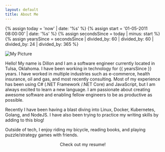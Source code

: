 ```yaml
---
layout: default
title: About Me
---
```

{% assign today = 'now' | date: '%s' %}
{% assign start = '01-05-2011 08:00:00' | date: '%s' %}
{% assign secondsSince = today | minus: start %}
{% assign yearsSince = secondsSince | divided_by: 60 | divided_by: 60 | divided_by: 24 | divided_by: 365 %}

<img src="{{ site.github.owner.avatar_url }}" class="me" alt="My Picture" /> 

Hello! My name is Dillon and I am a software engineer currently located in Tulsa, Oklahoma. I have been working in technology for {{ yearsSince }} years. I have worked in multiple industries such as e-commerce, health insurance, oil and gas, and most recently consulting. Most of my experience has been using C# (.NET Framework /.NET Core) and JavaScript, but I am always excited to learn a new language. I am passionate about creating awesome software and enabling fellow engineers to be as productive as possible. 

Recently I have been having a blast diving into Linux, Docker, Kubernetes, Golang, and NodeJS. I have also been trying to practice my writing skills by adding to this blog!

Outside of tech, I enjoy riding my bicycle, reading books, and playing puzzle/strategy games with friends.

<div style="display:flex;justify-content:center;flex-direction:column;text-align:center; margin-bottom:1vh">
    <div>
        Check out my resume!
    </div>
    <div>
        <a href="/assets/pdf/Resume.pdf" target="_blank">
            <i class="fa fa-3x fa-file"></i>
        </a>
    </div>
</div>